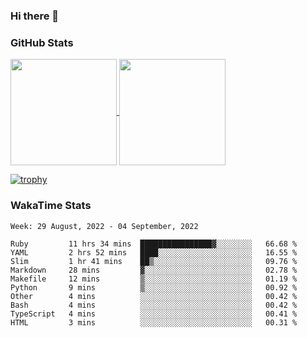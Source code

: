 ### Hi there 👋

### GitHub Stats

<a href="https://github.com/anuraghazra/github-readme-stats">
  <img align="center" height="170px" src="https://github-readme-stats.vercel.app/api/top-langs/?username=tksfjt1024&layout=compact&count_private=true&show_icons=true&show_icons=true&theme=graywhite" />
</a>
<a href="https://github.com/anuraghazra/github-readme-stats">
  <img align="center" height="170px" src="https://github-readme-stats.vercel.app/api?username=tksfjt1024&count_private=true&show_icons=true&show_icons=true&theme=graywhite" />
</a>

[![trophy](https://github-profile-trophy.vercel.app/?username=tksfjt1024)](https://github.com/ryo-ma/github-profile-trophy)

### WakaTime Stats

<!--START_SECTION:waka-->
```text
Week: 29 August, 2022 - 04 September, 2022

Ruby         11 hrs 34 mins  ████████████████▓░░░░░░░░   66.68 % 
YAML         2 hrs 52 mins   ████░░░░░░░░░░░░░░░░░░░░░   16.55 % 
Slim         1 hr 41 mins    ██▒░░░░░░░░░░░░░░░░░░░░░░   09.76 % 
Markdown     28 mins         ▓░░░░░░░░░░░░░░░░░░░░░░░░   02.78 % 
Makefile     12 mins         ▒░░░░░░░░░░░░░░░░░░░░░░░░   01.19 % 
Python       9 mins          ▒░░░░░░░░░░░░░░░░░░░░░░░░   00.92 % 
Other        4 mins          ░░░░░░░░░░░░░░░░░░░░░░░░░   00.42 % 
Bash         4 mins          ░░░░░░░░░░░░░░░░░░░░░░░░░   00.42 % 
TypeScript   4 mins          ░░░░░░░░░░░░░░░░░░░░░░░░░   00.41 % 
HTML         3 mins          ░░░░░░░░░░░░░░░░░░░░░░░░░   00.31 % 
```
<!--END_SECTION:waka-->
